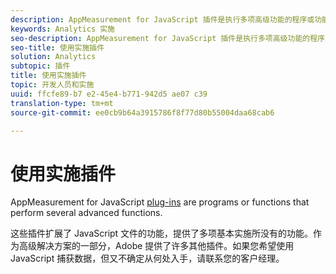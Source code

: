 ```yaml
---
description: AppMeasurement for JavaScript 插件是执行多项高级功能的程序或功能。
keywords: Analytics 实施
seo-description: AppMeasurement for JavaScript 插件是执行多项高级功能的程序或功能。
seo-title: 使用实施插件
solution: Analytics
subtopic: 插件
title: 使用实施插件
topic: 开发人员和实施
uuid: ffcfe89-b7 e2-45e4-b771-942d5 ae07 c39
translation-type: tm+mt
source-git-commit: ee0cb9b64a3915786f8f77d80b55004daa68cab6

---
```



# 使用实施插件

AppMeasurement for JavaScript [plug-ins](/help/implement/js-implementation/c-appmeasurement-js/plugins-support.md) are programs or functions that perform several advanced functions.

这些插件扩展了 JavaScript 文件的功能，提供了多项基本实施所没有的功能。作为高级解决方案的一部分，Adobe 提供了许多其他插件。如果您希望使用 JavaScript 捕获数据，但又不确定从何处入手，请联系您的客户经理。
